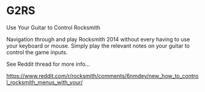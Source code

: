 # G2RS
Use Your Guitar to Control Rocksmith

Navigation through and play Rocksmith 2014 without every having to use your keyboard or mouse. Simply play the relevant notes on your guitar to control the game inputs.

See Reddit thread for more info...

https://www.reddit.com/r/rocksmith/comments/6nmdey/new_how_to_control_rocksmith_menus_with_your/
